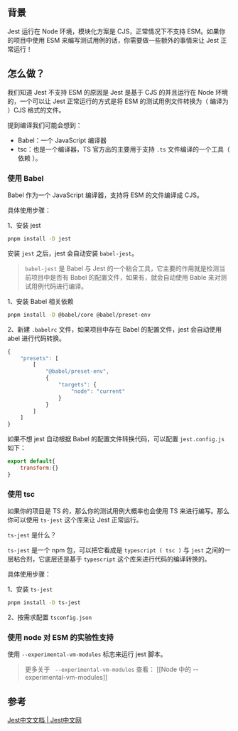 
## 背景

Jest 运行在 Node 环境，模块化方案是 CJS，正常情况下不支持 ESM。如果你的项目中使用 ESM 来编写测试用例的话，你需要做一些额外的事情来让 Jest 正常运行！

## 怎么做？

我们知道 Jest 不支持 ESM 的原因是 Jest 是基于 CJS 的并且运行在 Node 环境的，一个可以让 Jest 正常运行的方式是将 ESM 的测试用例文件转换为（ 编译为 ）CJS 格式的文件。

提到编译我们可能会想到：

- Babel：一个 JavaScript 编译器
- tsc：也是一个编译器，TS 官方出的主要用于支持 `.ts` 文件编译的一个工具（ 依赖 ）。

### 使用 Babel

Babel 作为一个 JavaScript 编译器，支持将 ESM 的文件编译成 CJS。

具体使用步骤：

1、安装 jest

```bash
pnpm install -D jest
```

安装 `jest` 之后，jest 会自动安装 `babel-jest`。

> `babel-jest` 是 Babel 与 Jest 的一个粘合工具，它主要的作用就是检测当前项目中是否有 Babel 的配置文件，如果有，就会自动使用 Bable 来对测试用例代码进行编译。

1、安装 Babel 相关依赖

```bash
pnpm install -D @babel/core @babel/preset-env
```

2、新建 `.babelrc` 文件，如果项目中存在 Babel 的配置文件，jest 会自动使用 abel 进行代码转换。

```js
{
    "presets": [
        [
            "@babel/preset-env",
            {
                "targets": {
                    "node": "current"
                }
            }
        ]
    ]
}
```

如果不想 jest 自动根据 Babel 的配置文件转换代码，可以配置 `jest.config.js` 如下：

```js
export default{
	transform:{}
}
```
### 使用 tsc

如果你的项目是 TS 的，那么你的测试用例大概率也会使用 TS 来进行编写。那么你可以使用 `ts-jest` 这个库来让 Jest 正常运行。

`ts-jest` 是什么？

`ts-jest` 是一个 npm 包，可以把它看成是 `typescript ( tsc )` 与 `jest` 之间的一层粘合剂，它底层还是基于 `typescript` 这个库来进行代码的编译转换的。

具体使用步骤：

1、安装 `ts-jest`

```bash
pnpm install -D ts-jest
```

2、按需求配置 `tsconfig.json`

### 使用 node 对 ESM 的实验性支持

使用 `--experimental-vm-modules` 标志来运行 jest 脚本。

>更多关于 ` --experimental-vm-modules` 查看： [[Node 中的 --experimental-vm-modules]]


## 参考

[Jest中文文档 | Jest中文网](https://www.jestjs.cn/docs/ecmascript-modules)

